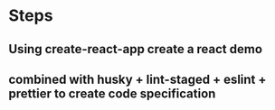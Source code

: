 # Steps

## Using create-react-app create a react demo

## combined with husky + lint-staged + eslint + prettier to create code specification
